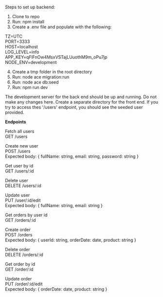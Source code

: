 Steps to set up backend:

1. Clone to repo
2. Run: npm install
3. Create a .env file and populate with the following:

TZ=UTC<br/>
PORT=3333<br/>
HOST=localhost<br/>
LOG_LEVEL=info<br/>
APP_KEY=qFlFnOw4MsxVSTajLUuothM9m_oPu7jp<br/>
NODE_ENV=development

4. Create a tmp folder in the root directory
5. Run: node ace migration:run
6. Run: node ace db:seed
7. Run: npm run dev

The development server for the back end should be up and running. Do not make any changes here. Create a separate directory for the front end. If you try to access thes '/users' endpoint, you should see the seeded user provided.

**Endpoints**<br/>

Fetch all users</br>
GET /users

Create new user</br>
POST /users</br>
Expected body: { fullName: string, email: string, password: string }

Get user by id</br>
GET /users/:id

Delete user</br>
DELETE /users/:id

Update user</br>
PUT /user/:id/edit</br>
Expected body: { fullName: string, email: string }

Get orders by user id</br>
GET /orders/:id

Create order</br>
POST /orders</br>
Expected body: { userId: string, orderDate: date, product: string }

Delete order</br>
DELETE /orders/:id

Get order by id</br>
GET /order/:id

Update order</br>
PUT /order/:id/edit</br>
Expected body: { orderDate: date, product: string }
